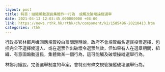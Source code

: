 ```yaml
---
layout: post
title: 特首：組織煽動選民集體作一行為　或觸及破壞操縱選舉
date: 2021-04-13 12:03:45.000000000 +08:00
link: https://news.rthk.hk/rthk/ch/component/k2/1585496-20210413.htm
categories: rthk
---
```


行政長官林鄭月娥回應規管投白票問題時說，政府不會規管每名選民投票選擇，包括完全不選擇候選人、或在選票作出破壞令選票無效，但如果有人在選舉期間，組織、有意圖煽動選民，集體做某一個行為，這可能觸及破壞操縱選舉行為。

林鄭月娥說，完善選舉制度的草案，會特別有條文規管操縱破壞選舉行為。
